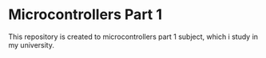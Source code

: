 # Microcontrollers Part 1

This repository is created to microcontrollers part 1 subject, which i study in my university.
